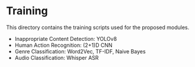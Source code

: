 
# Training 

This directory contains the training scripts used for the proposed modules. 

- Inappropriate Content Detection: YOLOv8
- Human Action Recognition: (2+1)D CNN
- Genre Classification: Word2Vec, TF-IDF, Naive Bayes
- Audio Classification: Whisper ASR